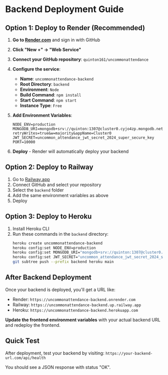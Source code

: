 # Backend Deployment Guide

## Option 1: Deploy to Render (Recommended)

1. **Go to [Render.com](https://render.com)** and sign in with GitHub
2. **Click "New +" → "Web Service"**
3. **Connect your GitHub repository**: `quinton161/uncommonattendance`
4. **Configure the service**:
   - **Name**: `uncommonattendance-backend`
   - **Root Directory**: `backend`
   - **Environment**: `Node`
   - **Build Command**: `npm install`
   - **Start Command**: `npm start`
   - **Instance Type**: `Free`

5. **Add Environment Variables**:
   ```
   NODE_ENV=production
   MONGODB_URI=mongodb+srv://quinton:1307@cluster0.cyjo4zp.mongodb.net/attendance_system?retryWrites=true&w=majority&appName=Cluster0
   JWT_SECRET=uncommon_attendance_jwt_secret_2024_super_secure_key
   PORT=10000
   ```

6. **Deploy** - Render will automatically deploy your backend

## Option 2: Deploy to Railway

1. Go to [Railway.app](https://railway.app)
2. Connect GitHub and select your repository
3. Select the `backend` folder
4. Add the same environment variables as above
5. Deploy

## Option 3: Deploy to Heroku

1. Install Heroku CLI
2. Run these commands in the `backend` directory:
   ```bash
   heroku create uncommonattendance-backend
   heroku config:set NODE_ENV=production
   heroku config:set MONGODB_URI="mongodb+srv://quinton:1307@cluster0.cyjo4zp.mongodb.net/attendance_system?retryWrites=true&w=majority&appName=Cluster0"
   heroku config:set JWT_SECRET="uncommon_attendance_jwt_secret_2024_super_secure_key"
   git subtree push --prefix backend heroku main
   ```

## After Backend Deployment

Once your backend is deployed, you'll get a URL like:
- Render: `https://uncommonattendance-backend.onrender.com`
- Railway: `https://uncommonattendance-backend.up.railway.app`
- Heroku: `https://uncommonattendance-backend.herokuapp.com`

**Update the frontend environment variables** with your actual backend URL and redeploy the frontend.

## Quick Test

After deployment, test your backend by visiting:
`https://your-backend-url.com/api/health`

You should see a JSON response with status "OK".
